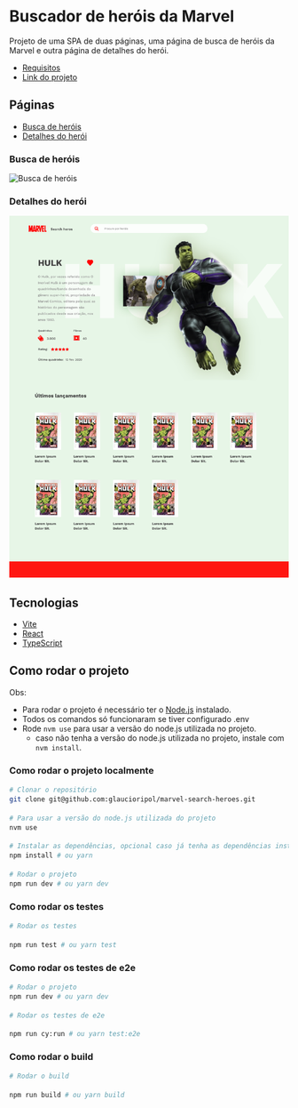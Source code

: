 # Buscador de heróis da Marvel

Projeto de uma SPA de duas páginas, uma página de busca de heróis da Marvel e outra página de detalhes do herói.

- [Requisitos](./docs/00_requisitos.md)
- [Link do projeto](https://buscador-de-herois-marvel.vercel.app/)

## Páginas

- [Busca de heróis](#busca-de-heróis)
- [Detalhes do herói](#detalhes-do-herói)

### Busca de heróis

<img src="./docs/Telas/home.png" alt="Busca de heróis" width="600"/>

### Detalhes do herói

<img src="./docs/Telas/Herói.png" alt="Detalhes do herói" width="600"/>

## Tecnologias

- [Vite](https://vitejs.dev/)
- [React](https://react.dev/)
- [TypeScript](https://www.typescriptlang.org/)

## Como rodar o projeto

Obs:

- Para rodar o projeto é necessário ter o [Node.js](https://nodejs.org/) instalado.
- Todos os comandos só funcionaram se tiver configurado .env
- Rode `nvm use` para usar a versão do node.js utilizada no projeto.
  - caso não tenha a versão do node.js utilizada no projeto, instale com `nvm install`.

### Como rodar o projeto localmente

```bash
# Clonar o repositório
git clone git@github.com:glaucioripol/marvel-search-heroes.git

# Para usar a versão do node.js utilizada do projeto
nvm use

# Instalar as dependências, opcional caso já tenha as dependências instaladas
npm install # ou yarn

# Rodar o projeto
npm run dev # ou yarn dev
```

### Como rodar os testes

```bash
# Rodar os testes

npm run test # ou yarn test
```

### Como rodar os testes de e2e

```bash
# Rodar o projeto
npm run dev # ou yarn dev

# Rodar os testes de e2e

npm run cy:run # ou yarn test:e2e
```

### Como rodar o build

```bash
# Rodar o build

npm run build # ou yarn build
```
